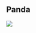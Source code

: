 ## Panda
![](https://github.com/https://github.com/IllusionElements/creahackathon/tree/master/readmepic/pandaicon.png)
